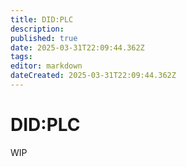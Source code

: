 ```yaml
---
title: DID:PLC
description: 
published: true
date: 2025-03-31T22:09:44.362Z
tags: 
editor: markdown
dateCreated: 2025-03-31T22:09:44.362Z
---
```


# DID:PLC
WIP